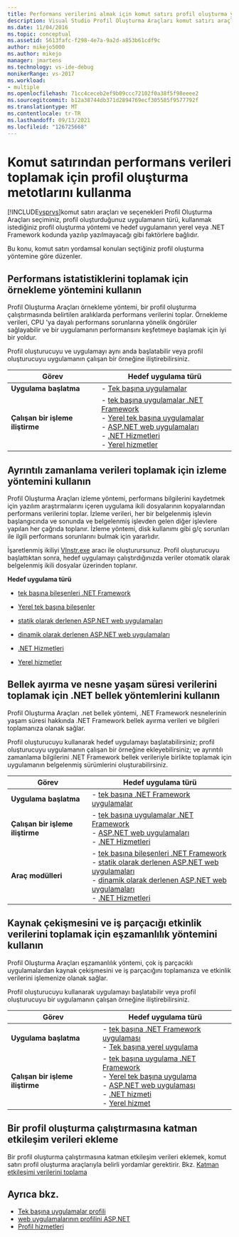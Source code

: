 ```yaml
---
title: Performans verilerini almak için komut satırı profil oluşturma yöntemlerini kullanma
description: Visual Studio Profil Oluşturma Araçları komut satırı araçlarının ve seçeneklerinin, profil oluşturduğunuz uygulamanın türü gibi etkenlere nasıl bağlı olduğunu öğrenin.
ms.date: 11/04/2016
ms.topic: conceptual
ms.assetid: 5613fafc-f298-4e7a-9a2d-a853b61cdf9c
author: mikejo5000
ms.author: mikejo
manager: jmartens
ms.technology: vs-ide-debug
monikerRange: vs-2017
ms.workload:
- multiple
ms.openlocfilehash: 71cc4ceceb2ef9b09ccc72102f0a38f5f98eeee2
ms.sourcegitcommit: b12a38744db371d2894769ecf305585f9577792f
ms.translationtype: MT
ms.contentlocale: tr-TR
ms.lasthandoff: 09/13/2021
ms.locfileid: "126725668"
---
```

# <a name="use-profiling-methods-to-collect-performance-data-from-the-command-line"></a>Komut satırından performans verileri toplamak için profil oluşturma metotlarını kullanma
[!INCLUDE[vsprvs](../code-quality/includes/vsprvs_md.md)]komut satırı araçları ve seçenekleri Profil Oluşturma Araçları seçiminiz, profil oluşturduğunuz uygulamanın türü, kullanmak istediğiniz profil oluşturma yöntemi ve hedef uygulamanın yerel veya .NET Framework kodunda yazılıp yazılmayacağı gibi faktörlere bağlıdır.

 Bu konu, komut satırı yordamsal konuları seçtiğiniz profil oluşturma yöntemine göre düzenler.

## <a name="use-the-sampling-method-to-collect-performance-statistics"></a>Performans istatistiklerini toplamak için örnekleme yöntemini kullanın
 Profil Oluşturma Araçları örnekleme yöntemi, bir profil oluşturma çalıştırmasında belirtilen aralıklarda performans verilerini toplar. Örnekleme verileri, CPU 'ya dayalı performans sorunlarına yönelik öngörüler sağlayabilir ve bir uygulamanın performansını keşfetmeye başlamak için iyi bir yoldur.

 Profil oluşturucuyu ve uygulamayı aynı anda başlatabilir veya profil oluşturucuyu uygulamanın çalışan bir örneğine iliştirebilirsiniz.

|Görev|Hedef uygulama türü|
|----------|-----------------------------|
|**Uygulama başlatma**|-   [Tek başına uygulamalar](../profiling/how-to-launch-a-stand-alone-app-and-collect-application-statistics.md)|
|**Çalışan bir işleme iliştirme**|-   [tek başına uygulamalar .NET Framework](../profiling/how-to-attach-the-profiler-to-a-dotnet-app-and-collect-application-statistics.md)<br />-   [Yerel tek başına uygulamalar](../profiling/how-to-attach-the-profiler-to-a-native-app-and-collect-application-statistics.md)<br />-   [ASP.NET web uygulamaları](../profiling/how-to-attach-the-profiler-to-an-aspnet-web-application-to-collect-application-statistics-by-using-the-command-line.md)<br />-   [.NET Hizmetleri](../profiling/how-to-attach-the-profiler-to-a-dotnet-service-to-collect-application-statistics-by-using-the-command-line.md)<br />-   [Yerel hizmetler](../profiling/how-to-attach-the-profiler-to-a-native-service-to-collect-application-statistics-by-using-the-command-line.md)|

## <a name="use-the-instrumentation-method-to-collect-detailed-timing-data"></a>Ayrıntılı zamanlama verileri toplamak için izleme yöntemini kullanın
 Profil Oluşturma Araçları izleme yöntemi, performans bilgilerini kaydetmek için yazılım araştırmalarını içeren uygulama ikili dosyalarının kopyalarından performans verilerini toplar. İzleme verileri, her bir belgelenmiş işlevin başlangıcında ve sonunda ve belgelenmiş işlevden gelen diğer işlevlere yapılan her çağrıda toplanır. İzleme yöntemi, disk kullanımı gibi g/ç sorunları ile ilgili performans sorunlarını bulmak için yararlıdır.

 İşaretlenmiş ikiliyi [VInstr.exe](../profiling/vsinstr.md) aracı ile oluşturursunuz. Profil oluşturucuyu başlattıktan sonra, hedef uygulamayı çalıştırdığınızda veriler otomatik olarak belgelenmiş ikili dosyalar üzerinden toplanır.

 **Hedef uygulama türü**

- [tek başına bileşenleri .NET Framework](../profiling/how-to-instrument-a-dotnet-framework-component-and-collect-timing-data.md)

- [Yerel tek başına bileşenler](../profiling/how-to-instrument-a-native-component-and-collect-timing-data.md)

- [statik olarak derlenen ASP.NET web uygulamaları](../profiling/how-to-instrument-statically-compiled-aspnet-and-collect-detailed-timing-data.md)

- [dinamik olarak derlenen ASP.NET web uygulamaları](../profiling/how-to-instrument-a-dynamically-compiled-aspnet-app-and-collect-timing-data.md)

- [.NET Hizmetleri](../profiling/how-to-instrument-a-dotnet-service-and-collect-detailed-timing-data-by-using-the-profiler-command-line.md)

- [Yerel hizmetler](../profiling/how-to-instrument-a-native-service-and-collect-detailed-timing-data-by-using-the-profiler-command-line.md)

## <a name="use-net-memory-methods-to-collect-memory-allocation-and-object-lifetime-data"></a>Bellek ayırma ve nesne yaşam süresi verilerini toplamak için .NET bellek yöntemlerini kullanın
 Profil Oluşturma Araçları .net bellek yöntemi, .NET Framework nesnelerinin yaşam süresi hakkında .NET Framework bellek ayırma verileri ve bilgileri toplamanıza olanak sağlar.

 Profil oluşturucuyu kullanarak hedef uygulamayı başlatabilirsiniz; profil oluşturucuyu uygulamanın çalışan bir örneğine ekleyebilirsiniz; ve ayrıntılı zamanlama bilgilerini .NET Framework bellek verileriyle birlikte toplamak için uygulamanın belgelenmiş sürümlerini oluşturabilirsiniz.

|Görev|Hedef uygulama türü|
|----------|-----------------------------|
|**Uygulama başlatma**|-   [tek başına .NET Framework uygulamalar](../profiling/how-to-launch-a-stand-alone-dotnet-framework-app-to-collect-memory-data.md)|
|**Çalışan bir işleme iliştirme**|-   [tek başına uygulamalar .NET Framework](../profiling/how-to-attach-the-profiler-to-a-dotnet-framework-app-to-collect-memory-data.md)<br />-   [ASP.NET web uygulamaları](../profiling/how-to-attach-the-profiler-to-an-aspnet-web-application-to-collect-memory-data-by-using-the-command-line.md)<br />-   [.NET Hizmetleri](../profiling/how-to-attach-the-profiler-to-a-dotnet-service-to-collect-memory-data-by-using-the-command-line.md)|
|**Araç modülleri**|-   [tek başına bileşenleri .NET Framework](../profiling/how-to-instrument-a-dotnet-framework-component-and-collect-memory-data.md)<br />-   [statik olarak derlenen ASP.NET web uygulamaları](../profiling/how-to-instrument-a-statically-compiled-aspnet-app-and-collect-memory-data.md)<br />-   [dinamik olarak derlenen ASP.NET web uygulamaları](../profiling/how-to-instrument-a-dynamically-compiled-aspnet-web-application-and-collect-memory-data.md)<br />-   [.NET Hizmetleri](../profiling/how-to-instrument-a-dotnet-framework-service-and-collect-memory-data-by-using-the-profiler-command-line.md)|

## <a name="use-the-concurrency-method-to-collect-resource-contention-and-thread-activity-data"></a>Kaynak çekişmesini ve iş parçacığı etkinlik verilerini toplamak için eşzamanlılık yöntemini kullanın
 Profil Oluşturma Araçları eşzamanlılık yöntemi, çok iş parçacıklı uygulamalardan kaynak çekişmesini ve iş parçacığını toplamanıza ve etkinlik verilerini işlemenize olanak sağlar.

 Profil oluşturucuyu kullanarak uygulamayı başlatabilir veya profil oluşturucuyu bir uygulamanın çalışan örneğine iliştirebilirsiniz.

|Görev|Hedef uygulama türü|
|----------|-----------------------------|
|**Uygulama başlatma**|-   [tek başına .NET Framework uygulaması](../profiling/how-to-launch-a-stand-alone-dotnet-framework-app-to-collect-concurrency-data.md)<br />-   [Tek başına yerel uygulama](../profiling/how-to-launch-a-stand-alone-native-application-to-collect-concurrency-data.md)|
|**Çalışan bir işleme iliştirme**|-   [tek başına uygulama .NET Framework](../profiling/how-to-attach-the-profiler-to-a-dotnet-app-and-collect-concurrency-data.md)<br />-   [Yerel tek başına uygulama](../profiling/how-to-attach-the-profiler-to-a-native-app-and-collect-concurrency-data.md)<br />-   [ASP.NET web uygulaması](../profiling/how-to-attach-the-profiler-to-an-aspnet-web-application-to-collect-concurrency-data-by-using-the-command-line.md)<br />-   [.NET hizmeti](../profiling/how-to-attach-the-profiler-to-a-dotnet-service-to-collect-concurrency-data-by-using-the-command-line.md)<br />-   [Yerel hizmet](../profiling/how-to-attach-the-profiler-to-a-native-service-to-collect-concurrency-data-by-using-the-command-line.md)|

## <a name="add-tier-interaction-data-to-a-profiling-run"></a>Bir profil oluşturma çalıştırmasına katman etkileşim verileri ekleme
 Bir profil oluşturma çalıştırmasına katman etkileşim verileri eklemek, komut satırı profil oluşturma araçlarıyla belirli yordamlar gerektirir. Bkz. [Katman etkileşimi verilerini toplama](../profiling/adding-tier-interaction-data-from-the-command-line.md)

## <a name="see-also"></a>Ayrıca bkz.
- [Tek başına uygulamalar profili](../profiling/command-line-profiling-of-stand-alone-applications.md)
- [web uygulamalarının profilini ASP.NET](../profiling/command-line-profiling-of-aspnet-web-applications.md)
- [Profil hizmetleri](../profiling/command-line-profiling-of-services.md)
